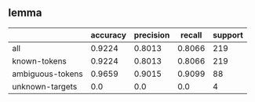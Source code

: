 
## lemma

|                  | accuracy | precision | recall | support |
|------------------|----------|-----------|--------|---------|
| all              | 0.9224   | 0.8013    | 0.8066 | 219     |
| known-tokens     | 0.9224   | 0.8013    | 0.8066 | 219     |
| ambiguous-tokens | 0.9659   | 0.9015    | 0.9099 | 88      |
| unknown-targets  | 0.0      | 0.0       | 0.0    | 4       |

